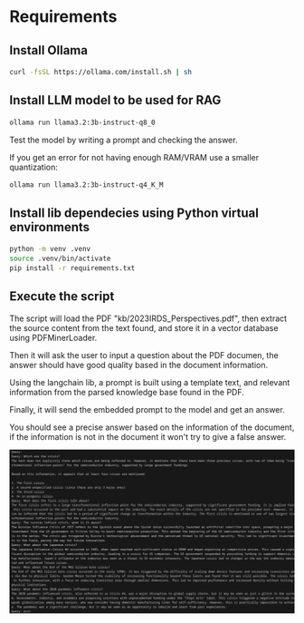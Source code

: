 # Requirements

## Install Ollama
```bash
curl -fsSL https://ollama.com/install.sh | sh
```

## Install LLM model to be used for RAG
```bash
ollama run llama3.2:3b-instruct-q8_0
```

Test the model by writing a prompt and checking the answer.

If you get an error for not having enough RAM/VRAM use a smaller quantization:
```bash
ollama run llama3.2:3b-instruct-q4_K_M
```

## Install lib dependecies using Python virtual environments

```bash
python -m venv .venv
source .venv/bin/activate
pip install -r requirements.txt
```

## Execute the script
The script will load the PDF "kb/2023IRDS_Perspectives.pdf",
then extract the source content from the text found, and store it in a
vector database using PDFMinerLoader.

Then it will ask the user to input a question about the PDF documen,
the answer should have good quality based in the document information.

Using the langchain lib, a prompt is built using a template text,
and relevant information from the parsed knowledge base found in the PDF.

Finally, it will send the embedded prompt to the model and get an answer.

You should see a precise answer based on the information of the document,
if the information is not in the document it won't try to give a false answer.

![Sample ollama-rag-chatbot.py response](sample_response.png)
